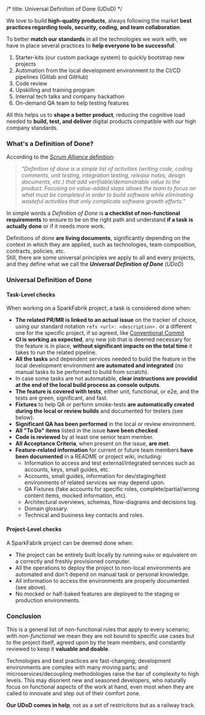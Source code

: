 /*
title: Universal Definition of Done (UDoD)
*/

We love to build **high-quality products**, always following the market **best practices regarding tools, security, coding, and team collaboration**.

To better **match our standards** in all the technologies we work with, we have in place several practices to **help everyone to be successful**:

1.  Starter-kits (our custom package system) to quickly bootstrap new projects
2.  Automation from the local development environment to the CI/CD pipelines (Gitlab and GitHub)
3.  Code review
4.  Upskilling and training program
5.  Internal tech talks and company hackathon
6.  On-demand QA team to help testing features

All this helps us to **shape a better product**, reducing the cognitive load needed to **build, test, and deliver** digital products compatible with our high company standards.

### What's a Definition of Done?

According to the [_Scrum Alliance_ definition]((https://resources.scrumalliance.org/Article/definition-dod)):

> _"Definition of done is a simple list of activities (writing code, coding comments, unit testing, integration testing, release notes, design documents, etc.) that add verifiable/demonstrable value to the product. Focusing on value-added steps allows the team to focus on what must be completed in order to build software while eliminating wasteful activities that only complicate software growth efforts."_

In simple words a _Definition of Done_ is **a checklist of non-functional requirements** to ensure to be on the right path and understand **if a task is actually done** or if it needs more work.

Definitions of done **are living documents**, significantly depending on the context in which they are applied, such as technologies, team composition, contracts, policies, etc.  
Still, there are some universal principles we apply to all and every projects, and they define what we call the _**Universal Definition of Done**_ (_UDoD_)

### Universal Definition of Done

#### Task-Level checks

When working on a SparkFabrik project, a task is considered done when:

- **The related PR/MR is linked to an actual issue** on the tracker of choice, using our standard notation `refs <url>: <description>.` or a different one for the specific project, if so agreed, like [Conventional Commit](https://www.conventionalcommits.org/en/v1.0.0/)
- **CI is working as expected**, any new job that is deemed necessary for the feature is in place, **without significant impacts on the total time** it takes to run the related pipeline.
- **All the tasks** and dependent services needed to build the feature in the local development environment **are automated and integrated** (no manual tasks to be performed to build from scratch).
- In case some tasks are not automatable, **clear instructions are providid at the end of the local build process as console outputs**.
- **The feature is covered with tests**, either unit, functional, or e2e, and the tests are green, significant, and fast.
- **Fixtures** to help QA or perform smoke-tests **are automatically created during the local or review builds** and documented for testers (see below).
- **Significant QA has been performed** in the local or review environment.
- **All "To Do" items** listed in the issue **have been checked**.
- **Code is reviewed** by at least one senior team member.
- **All Acceptance Criteria**, when present on the issue, **are met**.
- **Feature-related information** for current or future team members **have been documented** in a README or project wiki, including:
  - Information to access and test external/integrated services such as accounts, keys, small guides, etc.
  - Accounts, small guides, information for dev/staging/test environments of related services we may depend upon.
  - QA Fixtures (fake accounts for specific roles, complete/partial/wrong content items, mocked information, etc).
  - Architectural overviews, schemas, flow-diagrams and decisions log.
  - Domain glossary.
  - Technical and business key contacts and roles.

#### Project-Level checks

A SparkFabrik project can be deemed done when:

- The project can be entirely built locally by running `make` or equivalent on a correctly and freshly provisioned computer.
- All the operations to deploy the project to non-local environments are automated and don't depend on manual task or personal knowledge.
- All information to access the environments are properly documented (see above).
- No mocked or half-baked features are deployed to the staging or production environments.

### Conclusion

This is a general list of non-functional rules that apply to every scenario; with _non-functional_ we mean they are not bound to specific use cases but to the project itself, agreed upon by the team members, and constantly reviewed to keep it **valuable and doable**.

Technologies and best practices are fast-changing; development environments are complex with many moving parts; and microservices/decoupling methodologies raise the bar of complexity to high levels.
This may disorient new and seasoned developers, who naturally focus on functional aspects of the work at hand, even most when they are called to innovate and step out of their comfort zone.

**Our UDoD comes in help**, not as a set of restricitons but as a railway track.
